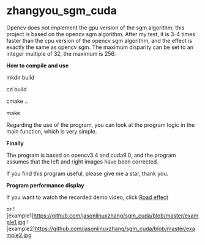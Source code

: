 # zhangyou_sgm_cuda

Opencv does not implement the gpu version of the sgm algorithm, this project is based on the opencv sgm algorithm. After my test, it is 3-4 times faster than the cpu version of the opencv sgm algorithm, and the effect is exactly the same as opencv sgm. The maximum disparity can be set to an integer multiple of 32, the maximum is 256.



**How to compile and use** 

mkdir build 

cd build 

cmake .. 

make 

Regarding the use of the program, you can look at the program logic in the main function, which is very simple. 


**Finally**

The program is based on opencv3.4 and cuda9.0, and the program assumes that the left and right images have been corrected.

If you find this program useful, please give me a star, thank you.


**Program performance display**

If you want to watch the recorded demo video, click
[Road effect][1]


or
![example1]https://github.com/jasonlinuxzhang/sgm_cuda/blob/master/example1.jpg
![example2]https://github.com/jasonlinuxzhang/sgm_cuda/blob/master/example2.jpg


  [1]: https://v.youku.com/v_show/id_XMzk0NjE1MDEwNA==.html?spm=a2hzp.8253869.0.0
